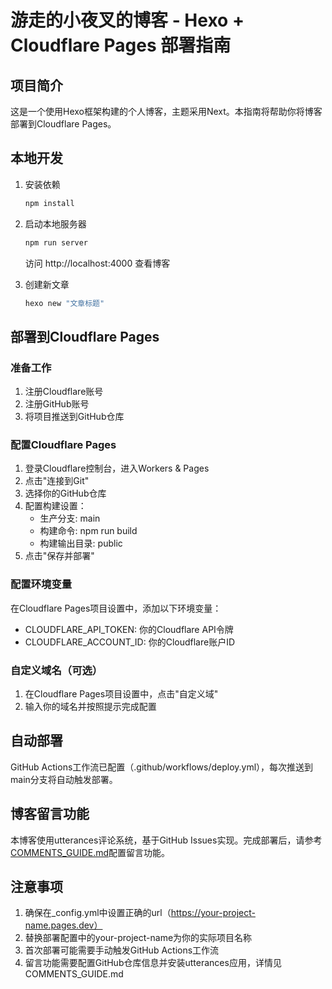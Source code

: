 # 游走的小夜叉的博客 - Hexo + Cloudflare Pages 部署指南

## 项目简介
这是一个使用Hexo框架构建的个人博客，主题采用Next。本指南将帮助你将博客部署到Cloudflare Pages。

## 本地开发
1. 安装依赖
   ```bash
   npm install
   ```

2. 启动本地服务器
   ```bash
   npm run server
   ```
   访问 http://localhost:4000 查看博客

3. 创建新文章
   ```bash
   hexo new "文章标题"
   ```

## 部署到Cloudflare Pages

### 准备工作
1. 注册Cloudflare账号
2. 注册GitHub账号
3. 将项目推送到GitHub仓库

### 配置Cloudflare Pages
1. 登录Cloudflare控制台，进入Workers & Pages
2. 点击"连接到Git"
3. 选择你的GitHub仓库
4. 配置构建设置：
   - 生产分支: main
   - 构建命令: npm run build
   - 构建输出目录: public
5. 点击"保存并部署"

### 配置环境变量
在Cloudflare Pages项目设置中，添加以下环境变量：
- CLOUDFLARE_API_TOKEN: 你的Cloudflare API令牌
- CLOUDFLARE_ACCOUNT_ID: 你的Cloudflare账户ID

### 自定义域名（可选）
1. 在Cloudflare Pages项目设置中，点击"自定义域"
2. 输入你的域名并按照提示完成配置

## 自动部署
GitHub Actions工作流已配置（.github/workflows/deploy.yml），每次推送到main分支将自动触发部署。

## 博客留言功能
本博客使用utterances评论系统，基于GitHub Issues实现。完成部署后，请参考[COMMENTS_GUIDE.md](COMMENTS_GUIDE.md)配置留言功能。

## 注意事项
1. 确保在_config.yml中设置正确的url（https://your-project-name.pages.dev）
2. 替换部署配置中的your-project-name为你的实际项目名称
3. 首次部署可能需要手动触发GitHub Actions工作流
4. 留言功能需要配置GitHub仓库信息并安装utterances应用，详情见COMMENTS_GUIDE.md